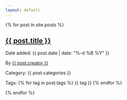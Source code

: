 ```yaml
---
layout: default
---
```

<div>
    <div class="grid grid-cols-3 gap-4">
        {% for post in site.posts %}
          	<div class="col-span-1 bg-blue-100">
                <h2 class="text-xl">
          		    <a href="{{ post.url }}">{{ post.title }}</a>
                </h2>
                <p>Date added: {{ post.date | date: "%-d %B %Y" }}</p>
                <p>By <a href="{{ post.creator_url }}">{{ post.creator }}</a></p>
                <p>Category: {{ post.categories }}</p>
                <p> Tags:
                    {% for tag in post.tags %}
                        {{ tag }}
                    {% endfor %}
                 </p>
        	</div>
        {% endfor %}
    </div>
</div>